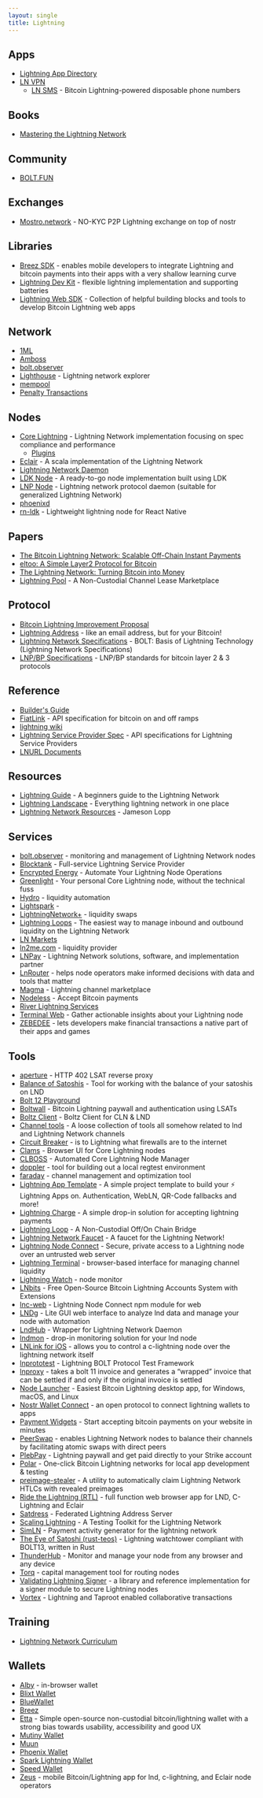 ```yaml
---
layout: single
title: Lightning
---
```


## Apps

* [Lightning App Directory](https://dev.lightning.community/lapps/)
* [LN VPN]( https://lnvpn.com)
  * [LN SMS](https://lnvpn.com/phone-numbers) - Bitcoin Lightning-powered disposable phone numbers

## Books

* [Mastering the Lightning Network](https://github.com/lnbook/lnbook)

## Community

* [BOLT.FUN](https://bolt.fun/)

## Exchanges

* [Mostro.network](https://mostro.network) - NO-KYC P2P Lightning exchange on top of nostr

## Libraries

* [Breez SDK](https://github.com/breez/breez-sdk) - enables mobile developers to integrate Lightning and bitcoin payments into their apps with a very shallow learning curve
* [Lightning Dev Kit](https://lightningdevkit.org) - flexible lightning implementation and supporting batteries
* [Lightning Web SDK](https://github.com/getAlby/js-lightning-tools) - Collection of helpful building blocks and tools to develop Bitcoin Lightning web apps

## Network

* [1ML](https://1ml.com)
* [Amboss](https://amboss.space)
* [bolt.observer](https://bolt.observer/explorer)
* [Lighthouse](https://lnlighthouse.online) - Lightning network explorer
* [mempool](https://mempool.space/lightning)
* [Penalty Transactions](https://forkmonitor.info/lightning)

## Nodes

* [Core Lightning](https://github.com/ElementsProject/lightning) - Lightning Network implementation focusing on spec compliance and performance
  * [Plugins](https://github.com/lightningd/plugins/)
* [Eclair](https://github.com/ACINQ/eclair) - A scala implementation of the Lightning Network
* [Lightning Network Daemon](https://github.com/lightningnetwork/lnd)
* [LDK Node](https://github.com/lightningdevkit/ldk-node) - A ready-to-go node implementation built using LDK
* [LNP Node](https://github.com/LNP-WG/lnp-node) - Lightning network protocol daemon (suitable for generalized Lightning Network)
* [phoenixd](https://phoenix.acinq.co/server)
* [rn-ldk](https://github.com/BlueWallet/rn-ldk) - Lightweight lightning node for React Native

## Papers

* [The Bitcoin Lightning Network: Scalable Off-Chain Instant Payments](https://lightning.network/lightning-network-paper.pdf)
* [eltoo: A Simple Layer2 Protocol for Bitcoin](https://blockstream.com/eltoo.pdf)
* [The Lightning Network: Turning Bitcoin into Money](https://papers.ssrn.com/sol3/papers.cfm?abstract_id=4142590)
* [Lightning Pool](https://lightning.engineering/lightning-pool-whitepaper.pdf) - A Non-Custodial Channel Lease Marketplace

## Protocol

* [Bitcoin Lightning Improvement Proposal](https://github.com/lightning/blips)
* [Lightning Address](https://lightningaddress.com) - like an email address, but for your Bitcoin!
* [Lightning Network Specifications](https://github.com/lightning/bolts) - BOLT: Basis of Lightning Technology (Lightning Network Specifications)
* [LNP/BP Specifications](https://github.com/LNP-BP/LNPBPs) - LNP/BP standards for bitcoin layer 2 & 3 protocols

## Reference

* [Builder's Guide](https://docs.lightning.engineering)
* [FiatLink](https://github.com/breez/fiatlink) - API specification for bitcoin on and off ramps
* [lightning wiki](https://lightningwiki.net)
* [Lightning Service Provider Spec](https://github.com/BitcoinAndLightningLayerSpecs/lsp) - API specifications for Lightning Service Providers
* [LNURL Documents](https://github.com/lnurl/luds)

## Resources

* [Lightning Guide](https://bitcoiner.guide/lightning/) - A beginners guide to the Lightning Network
* [Lightning Landscape](https://www.lightning-landscape.net/) - Everything lightning network in one place
* [Lightning Network Resources](https://www.lopp.net/lightning-information.html) - Jameson Lopp

## Services

* [bolt.observer](https://bolt.observer) - monitoring and management of Lightning Network nodes
* [Blocktank](https://synonym.to/blocktank/) - Full-service Lightning Service Provider
* [Encrypted Energy](https://encryptedenergy.com) - Automate Your Lightning Node Operations
* [Greenlight](https://blockstream.com/lightning/greenlight/) - Your personal Core Lightning node, without the technical fuss
* [Hydro](https://amboss.space/hydro/intro) - liquidity automation
* [Lightspark](https://www.lightspark.com) - 
* [LightningNetwork+](https://lightningnetwork.plus) - liquidity swaps
* [Lightning Loops](https://lightning.engineering/loop/) - The easiest way to manage inbound and outbound liquidity on the Lightning Network
* [LN Markets](https://lnmarkets.com)
* [ln2me.com](https://lightningto.me) - liquidity provider
* [LNPay](https://lnpay.co) - Lightning Network solutions, software, and implementation partner
* [LnRouter](https://lnrouter.app) - helps node operators make informed decisions with data and tools that matter
* [Magma](https://amboss.space/magma) - Lightning channel marketplace
* [Nodeless](https://nodeless.io) - Accept Bitcoin payments
* [River Lightning Services](https://www.rls.dev)
* [Terminal Web](https://terminal.lightning.engineering) - Gather actionable insights about your Lightning node
* [ZEBEDEE](https://zebedee.io) - lets developers make financial transactions a native part of their apps and games

## Tools

* [aperture](https://github.com/lightninglabs/aperture) - HTTP 402 LSAT reverse proxy
* [Balance of Satoshis](https://github.com/alexbosworth/balanceofsatoshis) - Tool for working with the balance of your satoshis on LND
* [Bolt 12 Playground](https://github.com/LN-Zap/bolt12-playground)
* [Boltwall](https://tierion.github.io/boltwall/) - Bitcoin Lightning paywall and authentication using LSATs
* [Boltz Client](https://github.com/BoltzExchange/boltz-client) - Boltz Client for CLN & LND
* [Channel tools](https://github.com/guggero/chantools) - A loose collection of tools all somehow related to lnd and Lightning Network channels
* [Circuit Breaker](https://github.com/lightningequipment/circuitbreaker) - is to Lightning what firewalls are to the internet
* [Clams](http://clams.tech) - Browser UI for Core Lightning nodes
* [CLBOSS](https://github.com/ZmnSCPxj/clboss) - Automated Core Lightning Node Manager
* [doppler](https://github.com/tee8z/doppler) - tool for building out a local regtest environment
* [faraday](https://github.com/lightninglabs/faraday) - channel management and optimization tool
* [Lightning App Template](https://github.com/reneaaron/lapp-template) - A simple project template to build your ⚡ Lightning Apps on. Authentication, WebLN, QR-Code fallbacks and more!
* [Lightning Charge](https://github.com/ElementsProject/lightning-charge) - A simple drop-in solution for accepting lightning payments
* [Lightning Loop](https://github.com/lightninglabs/loop) - A Non-Custodial Off/On Chain Bridge
* [Lightning Network Faucet](https://github.com/lightninglabs/lightning-faucet) - A faucet for the Lightning Network!
* [Lightning Node Connect](https://github.com/lightninglabs/lightning-node-connect) - Secure, private access to a Lightning node over an untrusted web server
* [Lightning Terminal](https://github.com/lightninglabs/lightning-terminal) - browser-based interface for managing channel liquidity
* [Lightning Watch](https://lightning.watch) - node monitor
* [LNbits](https://lnbits.com/) - Free Open-Source Bitcoin Lightning Accounts System with Extensions
* [lnc-web](https://github.com/lightninglabs/lnc-web) - Lightning Node Connect npm module for web
* [LNDg](https://github.com/cryptosharks131/lndg) - Lite GUI web interface to analyze lnd data and manage your node with automation
* [LndHub](https://github.com/BlueWallet/LndHub) - Wrapper for Lightning Network Daemon
* [lndmon](https://github.com/lightninglabs/lndmon) - drop-in monitoring solution for your lnd node
* [LNLink for iOS](https://lnlink.app) - allows you to control a c-lightning node over the lightning network itself
* [lnprototest](https://github.com/rustyrussell/lnprototest) - Lightning BOLT Protocol Test Framework
* [lnproxy](https://github.com/lnproxy/lnproxy) - takes a bolt 11 invoice and generates a “wrapped” invoice that can be settled if and only if the original invoice is settled
* [Node Launcher](https://github.com/lightning-power-users/node-launcher) - Easiest Bitcoin Lightning desktop app, for Windows, macOS, and Linux
* [Nostr Wallet Connect](https://nwc.dev) - an open protocol to connect lightning wallets to apps
* [Payment Widgets](https://widgets.twentyuno.net) - Start accepting bitcoin payments on your website in minutes
* [PeerSwap](https://github.com/ElementsProject/peerswap) - enables Lightning Network nodes to balance their channels by facilitating atomic swaps with direct peers
* [PlebPay](https://www.plebpay.com) - Lightning paywall and get paid directly to your Strike account
* [Polar](https://lightningpolar.com) - One-click Bitcoin Lightning networks for local app development & testing
* [preimage-stealer](https://github.com/dark-ln/preimage-stealer) - A utility to automatically claim Lightning Network HTLCs with revealed preimages
* [Ride the Lightning (RTL)](https://github.com/Ride-The-Lightning/RTL) - full function web browser app for LND, C-Lightning and Eclair
* [Satdress](https://github.com/nbd-wtf/satdress) - Federated Lightning Address Server
* [Scaling Lightning](https://github.com/scaling-lightning/scaling-lightning) - A Testing Toolkit for the Lightning Network
* [SimLN](https://github.com/bitcoin-dev-project/sim-ln) - Payment activity generator for the lightning network
* [The Eye of Satoshi (rust-teos)](https://github.com/talaia-labs/rust-teos) - Lightning watchtower compliant with BOLT13, written in Rust
* [ThunderHub](https://thunderhub.io) - Monitor and manage your node from any browser and any device
* [Torq](https://github.com/lncapital/torq) - capital management tool for routing nodes
* [Validating Lightning Signer](https://gitlab.com/lightning-signer/validating-lightning-signer) - a library and reference implementation for a signer module to secure Lightning nodes
* [Vortex](https://lnvortex.com) - Lightning and Taproot enabled collaborative transactions

## Training

* [Lightning Network Curriculum](https://github.com/chaincodelabs/lightning-curriculum)

## Wallets

* [Alby](https://getalby.com) - in-browser wallet
* [Blixt Wallet](https://blixtwallet.github.io)
* [BlueWallet](https://bluewallet.io)
* [Breez](https://breez.technology)
* [Etta](https://github.com/EttaWallet/EttaWallet) - Simple open-source non-custodial bitcoin/lightning wallet with a strong bias towards usability, accessibility and good UX
* [Mutiny Wallet](https://app.mutinywallet.com)
* [Muun](https://muun.com)
* [Phoenix Wallet](https://phoenix.acinq.co)
* [Spark Lightning Wallet](https://github.com/shesek/spark-wallet)
* [Speed Wallet](https://www.speed.app)
* [Zeus](https://github.com/ZeusLN/zeus) - mobile Bitcoin/Lightning app for lnd, c-lightning, and Eclair node operators
